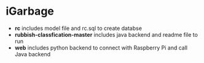 # iGarbage

- **rc** includes model file and rc.sql to create databse
- **rubbish-classfication-master** includes java backend and readme file to run
- **web**  includes python backend to connect with Raspberry Pi and call Java backend
